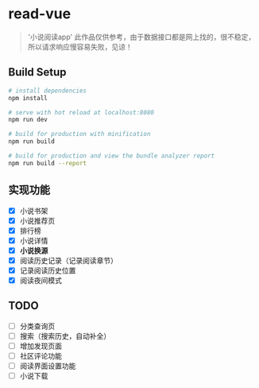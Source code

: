 # read-vue

> '小说阅读app' 此作品仅供参考，由于数据接口都是网上找的，很不稳定，所以请求响应慢容易失败，见谅！

## Build Setup

``` bash
# install dependencies
npm install

# serve with hot reload at localhost:8080
npm run dev

# build for production with minification
npm run build

# build for production and view the bundle analyzer report
npm run build --report
```
## 实现功能

- [x] 小说书架
- [x] 小说推荐页
- [x] 排行榜
- [x] 小说详情
- [x] **小说换源**
- [x] 阅读历史记录（记录阅读章节）
- [x] 记录阅读历史位置
- [x] 阅读夜间模式

## TODO
- [ ] 分类查询页
- [ ]  搜索（搜索历史，自动补全）
- [ ] 增加发现页面
- [ ] 社区评论功能
- [ ] 阅读界面设置功能
- [ ] 小说下载
